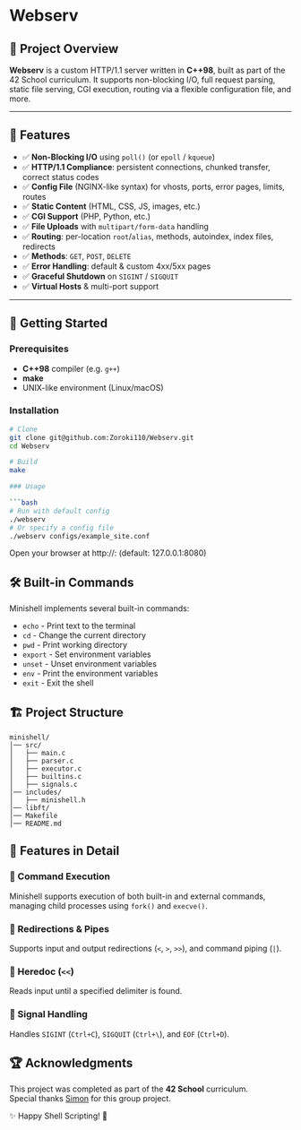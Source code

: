 # Webserv

## 📝 Project Overview

**Webserv** is a custom HTTP/1.1 server written in **C++98**, built as part of the 42 School curriculum. It supports non-blocking I/O, full request parsing, static file serving, CGI execution, routing via a flexible configuration file, and more.

---

## 🎯 Features

- ✅ **Non-Blocking I/O** using `poll()` (or `epoll` / `kqueue`)  
- ✅ **HTTP/1.1 Compliance**: persistent connections, chunked transfer, correct status codes  
- ✅ **Config File** (NGINX-like syntax) for vhosts, ports, error pages, limits, routes  
- ✅ **Static Content** (HTML, CSS, JS, images, etc.)  
- ✅ **CGI Support** (PHP, Python, etc.)  
- ✅ **File Uploads** with `multipart/form-data` handling  
- ✅ **Routing**: per-location `root`/`alias`, methods, autoindex, index files, redirects  
- ✅ **Methods**: `GET`, `POST`, `DELETE`  
- ✅ **Error Handling**: default & custom 4xx/5xx pages  
- ✅ **Graceful Shutdown** on `SIGINT` / `SIGQUIT`  
- ✅ **Virtual Hosts** & multi-port support  

---

## 🚀 Getting Started

### Prerequisites

- **C++98** compiler (e.g. `g++`)  
- **make**  
- UNIX-like environment (Linux/macOS)

### Installation

```bash
# Clone
git clone git@github.com:Zoroki110/Webserv.git
cd Webserv

# Build
make

### Usage

```bash
# Run with default config
./webserv
# Or specify a config file
./webserv configs/example_site.conf
```
Open your browser at http://<host>:<port> (default: 127.0.0.1:8080)

## 🛠 Built-in Commands

Minishell implements several built-in commands:

- `echo` - Print text to the terminal
- `cd` - Change the current directory
- `pwd` - Print working directory
- `export` - Set environment variables
- `unset` - Unset environment variables
- `env` - Print the environment variables
- `exit` - Exit the shell

## 🏗️ Project Structure

```
minishell/
│── src/
│   ├── main.c
│   ├── parser.c
│   ├── executor.c
│   ├── builtins.c
│   ├── signals.c
│── includes/
│   ├── minishell.h
│── libft/
│── Makefile
│── README.md
```

## 🔧 Features in Detail

### 🔹 Command Execution

Minishell supports execution of both built-in and external commands, managing child processes using `fork()` and `execve()`.

### 🔹 Redirections & Pipes

Supports input and output redirections (`<`, `>`, `>>`), and command piping (`|`).

### 🔹 Heredoc (`<<`)

Reads input until a specified delimiter is found.

### 🔹 Signal Handling

Handles `SIGINT` (`Ctrl+C`), `SIGQUIT` (`Ctrl+\`), and `EOF` (`Ctrl+D`).


## 🏆 Acknowledgments
This project was completed as part of the **42 School** curriculum.
</br>
Special thanks [Simon](https://github.com/Simonnawara) for this group project.



✨ Happy Shell Scripting! 🚀